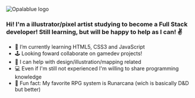 ![Opalablue logo](https://i.imgur.com/TgxzCsV.png)
### Hi! I'm a illustrator/pixel artist studying to become a Full Stack developer! Still learning, but will be happy to help as I can! ✌️

- 🌱 I’m currently learning HTML5, CSS3 and JavaScript
- 🕹️ Looking foward collaborate on gamedev projects!
- 🎨 I can help with design/illustration/mapping related
- 💻 Even if I'm still not experienced I'm willing to share programming knowledge
- 🎲 Fun fact: My favorite RPG system is Runarcana (wich is basically D&D but better)


